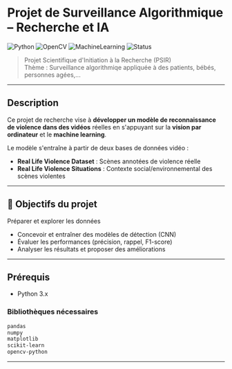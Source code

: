 # Projet de Surveillance Algorithmique – Recherche et IA
![Python](https://img.shields.io/badge/Python-3.10-blue?logo=python)
![OpenCV](https://img.shields.io/badge/OpenCV-Used-important?logo=opencv)
![MachineLearning](https://img.shields.io/badge/Machine%20Learning-AI-green?logo=scikit-learn)
![Status](https://img.shields.io/badge/Status-%20Achevé-yellow)


> Projet Scientifique d'Initiation à la Recherche (PSIR)  
> Thème : Surveillance algorithmiqe appliquée à des patients, bébés, personnes agées,...

---

##  Description

Ce projet de recherche vise à **développer un modèle de reconnaissance de violence dans des vidéos** réelles en s'appuyant sur la **vision par ordinateur** et le **machine learning**.

Le modèle s'entraîne à partir de deux bases de données vidéo :

-  **Real Life Violence Dataset** : Scènes annotées de violence réelle
-  **Real Life Violence Situations** : Contexte social/environnemental des scènes violentes

---

## 🎯 Objectifs du projet

Préparer et explorer les données
- Concevoir et entraîner des modèles de détection (CNN)
- Évaluer les performances (précision, rappel, F1-score)
- Analyser les résultats et proposer des améliorations

---

## Prérequis

- Python 3.x

###  Bibliothèques nécessaires

```bash
pandas
numpy
matplotlib
scikit-learn
opencv-python
````
---






